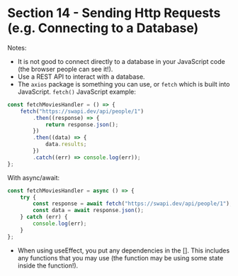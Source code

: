 # Section 14 - Sending Http Requests (e.g. Connecting to a Database)

Notes:

-   It is not good to connect directly to a database in your JavaScript code (the browser people can see it!).
-   Use a REST API to interact with a database.
-   The `axios` package is something you can use, or `fetch` which is built into JavaScript.
    `fetch()` JavaScript example:

```js
const fetchMoviesHandler = () => {
	fetch("https://swapi.dev/api/people/1")
		.then((response) => {
			return response.json();
		})
		.then((data) => {
			data.results;
		})
		.catch((err) => console.log(err));
};
```

With async/await:

```js
const fetchMoviesHandler = async () => {
	try {
		const response = await fetch("https://swapi.dev/api/people/1");
		const data = await response.json();
	} catch (err) {
		console.log(err);
	}
};
```

- When using useEffect, you put any dependencies in the []. This includes any functions that you may use (the function may be using some state inside the function!).
